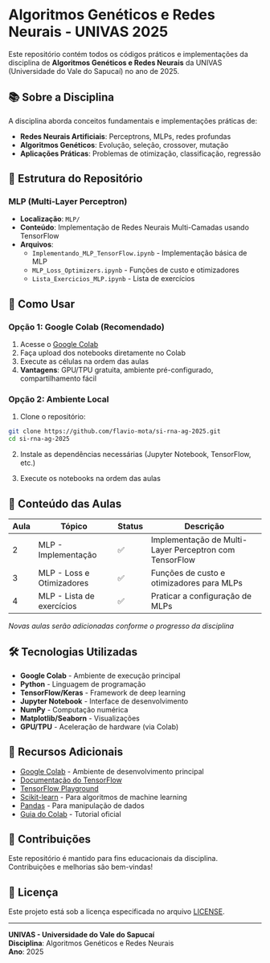 # Algoritmos Genéticos e Redes Neurais - UNIVAS 2025

Este repositório contém todos os códigos práticos e implementações da disciplina de **Algoritmos Genéticos e Redes Neurais** da UNIVAS (Universidade do Vale do Sapucaí) no ano de 2025.

## 📚 Sobre a Disciplina

A disciplina aborda conceitos fundamentais e implementações práticas de:
- **Redes Neurais Artificiais**: Perceptrons, MLPs, redes profundas
- **Algoritmos Genéticos**: Evolução, seleção, crossover, mutação
- **Aplicações Práticas**: Problemas de otimização, classificação, regressão

## 📁 Estrutura do Repositório

### MLP (Multi-Layer Perceptron)
- **Localização**: `MLP/`
- **Conteúdo**: Implementação de Redes Neurais Multi-Camadas usando TensorFlow
- **Arquivos**:
  - `Implementando_MLP_TensorFlow.ipynb` - Implementação básica de MLP
  - `MLP_Loss_Optimizers.ipynb` - Funções de custo e otimizadores
  - `Lista_Exercicios_MLP.ipynb` - Lista de exercícios

## 🚀 Como Usar

### Opção 1: Google Colab (Recomendado)
1. Acesse o [Google Colab](https://colab.research.google.com/)
2. Faça upload dos notebooks diretamente no Colab
3. Execute as células na ordem das aulas
4. **Vantagens**: GPU/TPU gratuita, ambiente pré-configurado, compartilhamento fácil

### Opção 2: Ambiente Local
1. Clone o repositório:
```bash
git clone https://github.com/flavio-mota/si-rna-ag-2025.git
cd si-rna-ag-2025
```

2. Instale as dependências necessárias (Jupyter Notebook, TensorFlow, etc.)

3. Execute os notebooks na ordem das aulas

## 📝 Conteúdo das Aulas

| Aula | Tópico | Status | Descrição |
|------|--------|--------|-----------|
| 2 | MLP - Implementação | ✅ | Implementação de Multi-Layer Perceptron com TensorFlow |
| 3 | MLP - Loss e Otimizadores | ✅ | Funções de custo e otimizadores para MLPs |
| 4 | MLP - Lista de exercícios | ✅ | Praticar a configuração de MLPs |

*Novas aulas serão adicionadas conforme o progresso da disciplina*

## 🛠️ Tecnologias Utilizadas

- **Google Colab** - Ambiente de execução principal
- **Python** - Linguagem de programação
- **TensorFlow/Keras** - Framework de deep learning
- **Jupyter Notebook** - Interface de desenvolvimento
- **NumPy** - Computação numérica
- **Matplotlib/Seaborn** - Visualizações
- **GPU/TPU** - Aceleração de hardware (via Colab)

## 📖 Recursos Adicionais

- [Google Colab](https://colab.research.google.com/) - Ambiente de desenvolvimento principal
- [Documentação do TensorFlow](https://www.tensorflow.org/)
- [TensorFlow Playground](https://playground.tensorflow.org/)
- [Scikit-learn](https://scikit-learn.org/) - Para algoritmos de machine learning
- [Pandas](https://pandas.pydata.org/) - Para manipulação de dados
- [Guia do Colab](https://colab.research.google.com/notebooks/intro.ipynb) - Tutorial oficial

## 👥 Contribuições

Este repositório é mantido para fins educacionais da disciplina. Contribuições e melhorias são bem-vindas!

## 📄 Licença

Este projeto está sob a licença especificada no arquivo [LICENSE](LICENSE).

---

**UNIVAS - Universidade do Vale do Sapucaí**  
**Disciplina**: Algoritmos Genéticos e Redes Neurais  
**Ano**: 2025
